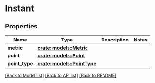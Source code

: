 # Instant

## Properties

Name | Type | Description | Notes
------------ | ------------- | ------------- | -------------
**metric** | [**crate::models::Metric**](metric.md) |  | 
**point** | [**crate::models::Point**](point.md) |  | 
**point_type** | [**crate::models::PointType**](pointType.md) |  | 

[[Back to Model list]](../README.md#documentation-for-models) [[Back to API list]](../README.md#documentation-for-api-endpoints) [[Back to README]](../README.md)


